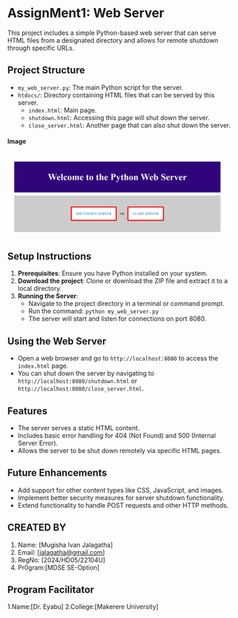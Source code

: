 # AssignMent1: Web Server
This project includes a simple Python-based web server that can serve HTML files from a designated directory and allows for remote shutdown through specific URLs.
## Project Structure

- `my_web_server.py`: The main Python script for the server.
- `htdocs/`: Directory containing HTML files that can be served by this server.
  - `index.html`: Main page.
  - `shutdown.html`: Accessing this page will shut down the server.
  - `close_server.html`: Another page that can also shut down the server.
#### Image
![Home Page](./images/serverA.JPG)
## Setup Instructions

1. **Prerequisites**: Ensure you have Python installed on your system.
2. **Download the project**: Clone or download the ZIP file and extract it to a local directory.
3. **Running the Server**:
   - Navigate to the project directory in a terminal or command prompt.
   - Run the command: `python my_web_server.py`
   - The server will start and listen for connections on port 8080.

## Using the Web Server

- Open a web browser and go to `http://localhost:8080` to access the `index.html` page.
- You can shut down the server by navigating to `http://localhost:8080/shutdown.html` or `http://localhost:8080/close_server.html`.

## Features

- The server serves a static HTML content.
- Includes basic error handling for 404 (Not Found) and 500 (Internal Server Error).
- Allows the server to be shut down remotely via specific HTML pages.

## Future Enhancements

- Add support for other content types like CSS, JavaScript, and images.
- Implement better security measures for server shutdown functionality.
- Extend functionality to handle POST requests and other HTTP methods.

## CREATED BY
1. Name: [Mugisha Ivan Jalagatha] 
2. Email: [jalagatha@gmail.com]
3. RegNo: [2024/HD05/22104U]
4. Pr0gram:[MDSE SE-Option]
   
## Program Facilitator 
1.Name:[Dr. Eyabu]
2.College:[Makerere University]

